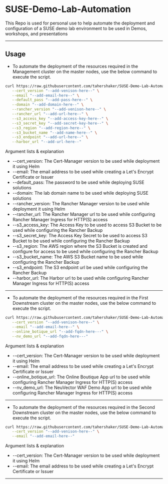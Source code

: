 # SUSE-Demo-Lab-Automation

This Repo is used for personal use to help automate the deployment and configuration of a SUSE demo lab environment to be used in Demos, workshops, and presentations

---

## Usage

- To automate the deployment of the resources required in the Management cluster on the master nodes, use the below command to execute the script.
```bash
curl https://raw.githubusercontent.com/tahershaker/SUSE-Demo-Lab-Automation/refs/heads/main/config-files/mgmt-master-01.sh | bash -s -- \
   --cert_version "--add-venison-here--" \
   --email "--add-email-here--" \
   --default_pass "--add-pass-here--" \
   --domain "--add-domain-here--" \
   --rancher_version "--add-venison-here--" \
   --rancher_url "--add-url-here--" \
   --s3_access_key "--add-access-key-here--" \
   --s3_secret_key "--add-secret-key-here--" \
   --s3_region "--add-region-here--" \
   --s3_bucket_name "--add-name-here--" \
   --s3_endpoint "--add-url-here--" \
   --harbor_url "--add-url-here--"
```
Argument lists & explanation
  - --cert_version: The Cert-Manager version to be used while deployment it using Helm
  - --email: The email address to be used while creating a Let's Encrypt Certificate or Issuer
  - --default_pass: The password to be used while deploying SUSE solutions
  - --domain: The lab domain name to be used while deploying SUSE solutions
  - --rancher_version: The Rancher Manager version to be used while deployment it using Helm
  - --rancher_url: The Rancher Manager url to be used while configuring Rancher Manager Ingress for HTTP(S) access
  - --s3_access_key: The Access Key to be used to access S3 Bucket to be used while configuring the Rancher Backup
  - --s3_secret_key: The Access Key Secret to be used to access S3 Bucket to be used while configuring the Rancher Backup
  - --s3_region: The AWS region where the S3 Bucket is created and configure for access to be used while configuring the Rancher Backup
  - --s3_bucket_name: The AWS S3 Bucket name to be used while configuring the Rancher Backup
  - --s3_endpoint: The S3 endpoint url be used while configuring the Rancher Backup
  - --harbor_url: The Harbor url to be used while configuring Rancher Manager Ingress for HTTP(S) access

---

- To automate the deployment of the resources required in the First Downstream cluster on the master nodes, use the below command to execute the script.
```bash
curl https://raw.githubusercontent.com/tahershaker/SUSE-Demo-Lab-Automation/refs/heads/main/config-files/dsc-01-master-01.sh | bash -s -- \
   --cert_version "--add-venison-here--" \
   --email "--add-email-here--" \
   --online_botique_url "--add-fqdn-here---" \
   --nv_demo_url "--add-fqdn-here---" 
```

Argument lists & explanation
  - --cert_version: The Cert-Manager version to be used while deployment it using Helm
  - --email: The email address to be used while creating a Let's Encrypt Certificate or Issuer
  - --online_botique_url: The Online Boutique App url to be used while configuring Rancher Manager Ingress for HTTP(S) access
  - --nv_demo_url: The NeuVector WAF Demo App url to be used while configuring Rancher Manager Ingress for HTTP(S) access

---

- To automate the deployment of the resources required in the Second Downstream cluster on the master nodes, use the below command to execute the script.
```bash
curl https://raw.githubusercontent.com/tahershaker/SUSE-Demo-Lab-Automation/refs/heads/main/config-files/dsc-02-master-01.sh | bash -s -- \
   --cert_version "--add-venison-here--" \
   --email "--add-email-here--"
```

Argument lists & explanation
  - --cert_version: The Cert-Manager version to be used while deployment it using Helm
  - --email: The email address to be used while creating a Let's Encrypt Certificate or Issuer

---